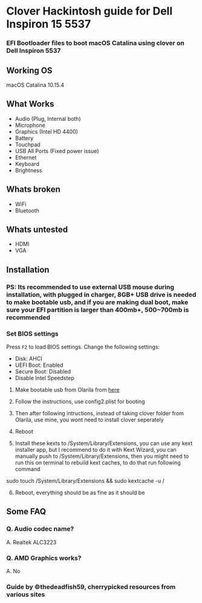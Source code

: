 # Clover Hackintosh guide for Dell Inspiron 15 5537

### EFI Bootloader files to boot macOS Catalina using clover on Dell Inspiron 5537

## Working OS

macOS Catalina 10.15.4

## What Works


- Audio (Plug, Internal both)
- Microphone
- Graphics (Intel HD 4400)
- Battery
- Touchpad
- USB All Ports (Fixed power issue)
- Ethernet
- Keyboard
- Brightness


## Whats broken

- WiFi
- Bluetooth

## Whats untested

- HDMI
- VGA

## Installation

### PS: Its recommended to use external USB mouse during installation, with plugged in charger, 8GB+ USB drive is needed to make bootable usb, and if you are making dual boot, make sure your EFI partition is larger than 400mb+, 500~700mb is recommended 

### Set BIOS settings 
Press `F2` to load BIOS settings. Change the following settings:

- Disk: AHCI
- UEFI Boot: Enabled
- Secure Boot: Disabled
- Disable Intel Speedstep 

1. Make bootable usb from Olarila from [here](https://www.olarila.com/topic/5794-hackintosh-guide-install-macos-with-olarila-image-step-by-step-install-and-post-install-windows-or-mac)

2. Follow the instructions, use config2.plist for booting

3. Then after following intructions, instead of taking clover folder from Olarila, use mine, you wont need to install clover seperately 

4. Reboot 

5. Install these kexts to /System/Library/Extensions, you can use any kext installer app, but I recommend to do it with Kext Wizard, you can manually push to /System/Library/Extensions, then you might need to run this on terminal to rebuild kext caches, to do that run following command

sudo touch /System/Library/Extensions && sudo kextcache -u /

6. Reboot, everything should be as fine as it should be

## Some FAQ

### Q. Audio codec name?
A. Realtek ALC3223

### Q. AMD Graphics works?
A. No



### Guide by ©thedeadfish59, cherrypicked resources from various sites 
